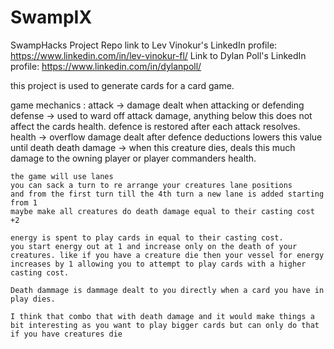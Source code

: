 # SwampIX
SwampHacks Project Repo
link to Lev Vinokur's LinkedIn profile: https://www.linkedin.com/in/lev-vinokur-fl/
Link to Dylan Poll's LinkedIn profile: https://www.linkedin.com/in/dylanpoll/

this project is used to generate cards for a card game.

game mechanics :
    attack -> damage dealt when attacking or defending
    defense -> used to ward off attack damage, anything below this does not affect the cards health. defence is restored after each attack resolves.
    health -> overflow damage dealt after defence deductions lowers this value until death
    death damage -> when this creature dies, deals this much damage to the owning player or player commanders health.

    the game will use lanes
    you can sack a turn to re arrange your creatures lane positions
    and from the first turn till the 4th turn a new lane is added starting from 1 
    maybe make all creatures do death damage equal to their casting cost +2 

    energy is spent to play cards in equal to their casting cost.
    you start energy out at 1 and increase only on the death of your creatures. like if you have a creature die then your vessel for energy increases by 1 allowing you to attempt to play cards with a higher casting cost.
    
    Death dammage is dammage dealt to you directly when a card you have in play dies.

    I think that combo that with death damage and it would make things a bit interesting as you want to play bigger cards but can only do that if you have creatures die